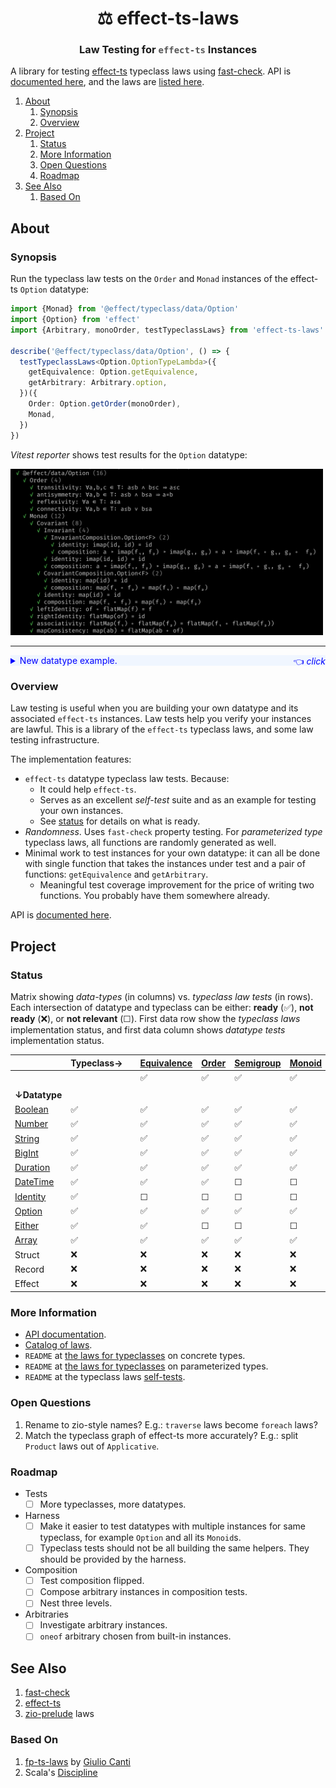 <h1 align='center' style='border: 0px !important'>⚖ effect-ts-laws</h1>

<h3 align='center' style='border: 0px !important'>
  Law Testing for
  <code style='color:#555'>effect-ts</code>
  Instances
</h3>

A library for testing [effect-ts](https://github.com/Effect-ts/effect)
typeclass laws using
[fast-check](https://github.com/dubzzz/fast-check). API is
[documented here](https://middle-ages.github.io/effect-ts-laws-docs/), 
and the laws are
[listed here](https://middle-ages.github.io/effect-ts-laws-docs/catalog-of-laws.html).

1. [About](#about)
   1. [Synopsis](#synopsis)
   2. [Overview](#overview)
2. [Project](#project)
   1. [Status](#status)
   2. [More Information](#more-information)
   3. [Open Questions](#open-questions)
   4. [Roadmap](#roadmap)
3. [See Also](#see-also)
   1. [Based On](#based-on)

## About

### Synopsis

Run the typeclass law tests on the `Order` and `Monad` instances of the
effect-ts `Option` datatype:

```ts
import {Monad} from '@effect/typeclass/data/Option'
import {Option} from 'effect'
import {Arbitrary, monoOrder, testTypeclassLaws} from 'effect-ts-laws'

describe('@effect/typeclass/data/Option', () => {
  testTypeclassLaws<Option.OptionTypeLambda>({
    getEquivalence: Option.getEquivalence,
    getArbitrary: Arbitrary.option,
  })({
    Order: Option.getOrder(monoOrder),
    Monad,
  })
})
```

_Vitest reporter_ shows test results for the `Option` datatype:

<a href="./docs/synopsis-option.png"><img src='docs/synopsis-option.png' alt='synopsis output' width=500></a>

---

<details><summary style='background:#f0f6ff;color:blue;cursor:pointer'>New datatype example.<span style='float: right'>👈 <i>click</i></span></summary>
<br/>

You wrote a new datatype: `MyTuple`, and an instance of the effect-ts
`Covariant` typeclass. Lets test it for free:

```ts
import {Covariant as CO} from '@effect/typeclass'
import {Array as AR} from 'effect'
import {dual} from 'effect/Function'
import {TypeLambda} from 'effect/HKT'
import fc from 'fast-check'
import {testTypeclassLaws} from 'effect-ts-laws'

describe('MyTuple', () => {
  type MyTuple<A> = [A]

  interface MyTupleTypeLambda extends TypeLambda {
    readonly type: MyTuple<this['Target']>
  }

  const map: CO.Covariant<MyTupleTypeLambda>['map'] = dual(
    2,
    <A, B>([a]: MyTuple<A>, ab: (a: A) => B): MyTuple<B> => [ab(a)],
  )
  const Covariant: CO.Covariant<MyTupleTypeLambda> = {
    imap: CO.imap<MyTupleTypeLambda>(map),
    map,
  }

  testTypeclassLaws<MyTupleTypeLambda>({
    getEquivalence: AR.getEquivalence,
    getArbitrary: fc.tuple,
  })({Covariant})
})
```

`fast-check` will try to find a counter example that breaks the laws. Because
it is quite impossible to find one in this case you should see:

<a href="./docs/synopsis-tuple.png"><img src='docs/synopsis-tuple.png' alt='synopsis output' width=400></a>

---

</details>

### Overview

Law testing is useful when you are building your own datatype and its
associated `effect-ts` instances. Law tests help you verify your instances are
lawful. This is a library of the `effect-ts` typeclass laws, and some law
testing infrastructure.

The implementation features:

* `effect-ts` datatype typeclass law tests. Because:
  * It could help `effect-ts`.
  * Serves as an excellent _self-test_ suite and as an example for testing your
    own instances.
  * See [status](#status) for details on what is ready.
* _Randomness_. Uses `fast-check` property testing. For
  _parameterized type_ typeclass laws, all functions are randomly generated as
  well.
* Minimal work to test instances for your own datatype: it can all be
  done with single function that takes the instances under test and
  a pair of functions: `getEquivalence` and `getArbitrary`.
  * Meaningful test coverage improvement for the price of writing two functions.
    You probably have them somewhere already.

API is [documented here](https://middle-ages.github.io/effect-ts-laws-docs/).

## Project

### Status

Matrix showing _data-types_ (in columns) vs. _typeclass law tests_ (in rows).
Each intersection of datatype and typeclass can be either:
**ready** (✅), **not ready** (❌), or **not relevant** (☐). First data row
show the _typeclass laws_ implementation status, and first data column shows
_datatype tests_ implementation status.

|                                                | Typeclass→ |     | [Equivalence](./src/laws/typeclass/concrete/Equivalence.ts) | [Order](./src/laws/typeclass/concrete/Order.ts) | [Semigroup](./src/laws/typeclass/concrete/Semigroup.ts) | [Monoid](./src/laws/typeclass/concrete/Monoid.ts) | [Invariant](./src/laws/typeclass/parameterized/Invariant.ts) | [Covariant](./src/laws/typeclass/parameterized/Covariant.ts) | [Applicative](./src/laws/typeclass/parameterized/Applicative.ts) | [Monad](./src/laws/typeclass/parameterized/Monad.ts) | [Traversable](./src/laws/typeclass/parameterized/Traversable.ts) | Foldable |
| ---------------------------------------------- | ---------- | --- | ----------------------------------------------------------- | ----------------------------------------------- | ------------------------------------------------------- | ------------------------------------------------- | ------------------------------------------------------------ | ------------------------------------------------------------ | ---------------------------------------------------------------- | ---------------------------------------------------- | ---------------------------------------------------------------- | -------- |
|                                                |            |     | ✅                                                           | ✅                                               | ✅                                                       | ✅                                                 | ✅                                                            | ✅                                                            | ✅                                                                | ✅                                                    | ✅                                                                | ❌        |
|                                                |            |     |                                                             |                                                 |                                                         |                                                   |                                                              |                                                              |                                                                  |                                                      |                                                                  |          |
| **↓Datatype**                                  |            |     |                                                             |                                                 |                                                         |                                                   |                                                              |                                                              |                                                                  |                                                      |                                                                  |          |
| [Boolean](./tests/effect-ts/Boolean.spec.ts)   | ✅          |     | ✅                                                           | ✅                                               | ✅                                                       | ✅                                                 | ☐                                                            | ☐                                                            | ☐                                                                | ☐                                                    | ☐                                                                | ☐        |
| [Number](./tests/effect-ts/Number.spec.ts)     | ✅          |     | ✅                                                           | ✅                                               | ✅                                                       | ✅                                                 | ☐                                                            | ☐                                                            | ☐                                                                | ☐                                                    | ☐                                                                | ☐        |
| [String](./tests/effect-ts/String.spec.ts)     | ✅          |     | ✅                                                           | ✅                                               | ✅                                                       | ✅                                                 | ☐                                                            | ☐                                                            | ☐                                                                | ☐                                                    | ☐                                                                | ☐        |
| [BigInt](./tests/effect-ts/BigInt.spec.ts)     | ✅          |     | ✅                                                           | ✅                                               | ✅                                                       | ✅                                                 | ☐                                                            | ☐                                                            | ☐                                                                | ☐                                                    | ☐                                                                | ☐        |
| [Duration](./tests/effect-ts/Duration.spec.ts) | ✅          |     | ✅                                                           | ✅                                               | ✅                                                       | ✅                                                 | ☐                                                            | ☐                                                            | ☐                                                                | ☐                                                    | ☐                                                                | ☐        |
| [DateTime](./tests/effect-ts/DateTime.spec.ts) | ✅          |     | ✅                                                           | ✅                                               | ☐                                                       | ☐                                                 | ☐                                                            | ☐                                                            | ☐                                                                | ☐                                                    | ☐                                                                | ☐        |
| [Identity](./tests/effect-ts/Identity.spec.ts) | ✅          |     | ☐                                                           | ☐                                               | ☐                                                       | ☐                                                 | ✅                                                            | ✅                                                            | ✅                                                                | ✅                                                    | ✅                                                                | ❌        |
| [Option](./tests/effect-ts/Option.spec.ts)     | ✅          |     | ✅                                                           | ✅                                               | ✅                                                       | ✅                                                 | ✅                                                            | ✅                                                            | ✅                                                                | ✅                                                    | ✅                                                                | ❌        |
| [Either](./tests/effect-ts/Either.spec.ts)     | ✅          |     | ✅                                                           | ☐                                               | ☐                                                       | ☐                                                 | ✅                                                            | ✅                                                            | ✅                                                                | ✅                                                    | ✅                                                                | ❌        |
| [Array](./tests/effect-ts/Array.spec.ts)       | ✅          |     | ✅                                                           | ✅                                               | ✅                                                       | ✅                                                 | ✅                                                            | ✅                                                            | ✅                                                                | ✅                                                    | ✅                                                                | ❌        |
| Struct                                         | ❌          |     | ❌                                                           | ❌                                               | ❌                                                       | ❌                                                 | ❌                                                            | ❌                                                            | ❌                                                                | ❌                                                    | ❌                                                                | ❌        |
| Record                                         | ❌          |     | ❌                                                           | ❌                                               | ❌                                                       | ❌                                                 | ❌                                                            | ❌                                                            | ❌                                                                | ❌                                                    | ❌                                                                | ❌        |
| Effect                                         | ❌          |     | ❌                                                           | ❌                                               | ❌                                                       | ❌                                                 | ❌                                                            | ❌                                                            | ❌                                                                | ❌                                                    | ❌                                                                | ❌        |

### More Information

* [API documentation](https://middle-ages.github.io/effect-ts-laws-docs/).
* [Catalog of laws](https://middle-ages.github.io/effect-ts-laws-docs/catalog-of-laws.html).
* `README` at [the laws for typeclasses](src/laws/typeclass/concrete/README.md) on concrete types.
* `README` at [the laws for typeclasses](src/laws/typeclass/parameterized/README.md) on parameterized types.
* `README` at the typeclass laws [self-tests](tests/laws/typeclass/README.md).

### Open Questions

1. Rename to zio-style names? E.g.: `traverse` laws become `foreach` laws?
2. Match the typeclass graph of effect-ts more accurately? E.g.: split
   `Product` laws out of `Applicative`.

### Roadmap

* Tests
  * [ ] More typeclasses, more datatypes.
* Harness
  * [ ] Make it easier to test datatypes with multiple instances for same
        typeclass, for example `Option` and all its `Monoid`s.
  * [ ] Typeclass tests should not be all building the same helpers. They
        should be provided by the harness.
* Composition
  * [ ] Test composition flipped.
  * [ ] Compose arbitrary instances in composition tests.
  * [ ] Nest three levels.
* Arbitraries
  * [ ] Investigate arbitrary instances.
  * [ ] `oneof` arbitrary chosen from built-in instances.

## See Also

1. [fast-check](https://github.com/dubzzz/fast-check)
2. [effect-ts](https://github.com/Effect-ts/effect)
3. [zio-prelude](https://github.com/zio/zio-prelude/tree/series/2.x/laws/shared/src/main/scala/zio/prelude/laws) laws

### Based On

1. [fp-ts-laws](https://gcanti.github.io/fp-ts-laws) by
   [Giulio Canti](https://github.com/gcanti)
2. Scala's [Discipline](https://typelevel.org/cats/typeclasses/lawtesting.html)
